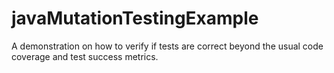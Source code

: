 # javaMutationTestingExample
A demonstration on how to verify if tests are correct beyond the usual code coverage and test success metrics.
